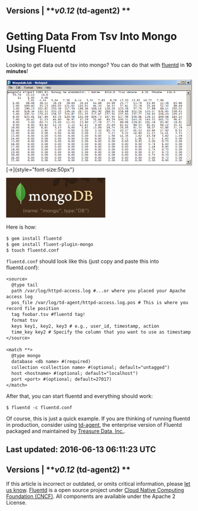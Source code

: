 
Versions \| ***v0.12* (td-agent2) **
------------------------------------------------------------------------

Getting Data From Tsv Into Mongo Using Fluentd
==============================================

Looking to get data out of tsv into mongo? You can do that with
[fluentd](//fluentd.org) in **10 minutes**!

![](/images/plugin_icon/tsv.png)
[→]{style="font-size:50px"}

![](/images/plugin_icon/mongo.png)

Here is how:

``` {.CodeRay}
$ gem install fluentd
$ gem install fluent-plugin-mongo
$ touch fluentd.conf
```

`fluentd.conf` should look like this (just copy and paste this into
fluentd.conf):

``` {.CodeRay}
<source>
  @type tail
  path /var/log/httpd-access.log #...or where you placed your Apache access log
  pos_file /var/log/td-agent/httpd-access.log.pos # This is where you record file position
  tag foobar.tsv #fluentd tag!
  format tsv
  keys key1, key2, key3 # e.g., user_id, timestamp, action
  time_key key2 # Specify the column that you want to use as timestamp
</source>

<match **>
  @type mongo
  database <db name> #(required)
  collection <collection name> #(optional; default="untagged")
  host <hostname> #(optional; default="localhost")
  port <port> #(optional; default=27017)
</match>
```

After that, you can start fluentd and everything should work:

``` {.CodeRay}
$ fluentd -c fluentd.conf
```

Of course, this is just a quick example. If you are thinking of running
fluentd in production, consider using [td-agent](/articles/td-agent),
the enterprise version of Fluentd packaged and maintained by [Treasure
Data, Inc.](//www.treasure-data.com).


Last updated: 2016-06-13 06:11:23 UTC
------------------------------------------------------------------------
Versions \| ***v0.12* (td-agent2) **
------------------------------------------------------------------------

If this article is incorrect or outdated, or omits critical information,
please [let us
know](https://github.com/fluent/fluentd-docs/issues?state=open).
[Fluentd](http://www.fluentd.org/) is a open source project under [Cloud
Native Computing Foundation (CNCF)](https://cncf.io/). All components
are available under the Apache 2 License.
